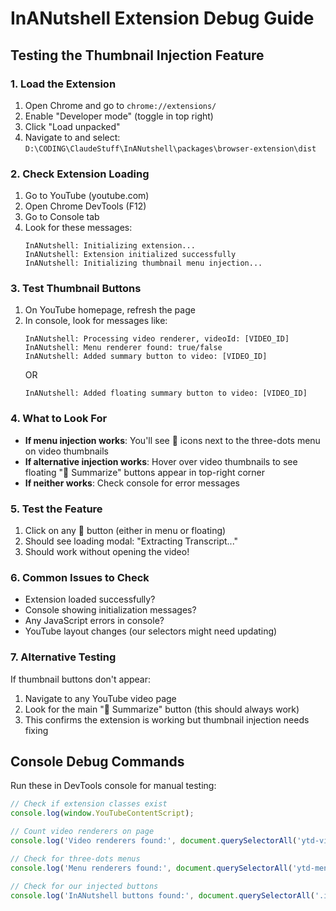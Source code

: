 # InANutshell Extension Debug Guide

## Testing the Thumbnail Injection Feature

### 1. Load the Extension
1. Open Chrome and go to `chrome://extensions/`
2. Enable "Developer mode" (toggle in top right)
3. Click "Load unpacked"
4. Navigate to and select: `D:\CODING\ClaudeStuff\InANutshell\packages\browser-extension\dist`

### 2. Check Extension Loading
1. Go to YouTube (youtube.com)
2. Open Chrome DevTools (F12)
3. Go to Console tab
4. Look for these messages:
   ```
   InANutshell: Initializing extension...
   InANutshell: Extension initialized successfully
   InANutshell: Initializing thumbnail menu injection...
   ```

### 3. Test Thumbnail Buttons
1. On YouTube homepage, refresh the page
2. In console, look for messages like:
   ```
   InANutshell: Processing video renderer, videoId: [VIDEO_ID]
   InANutshell: Menu renderer found: true/false
   InANutshell: Added summary button to video: [VIDEO_ID]
   ```
   OR
   ```
   InANutshell: Added floating summary button to video: [VIDEO_ID]
   ```

### 4. What to Look For
- **If menu injection works**: You'll see 🥜 icons next to the three-dots menu on video thumbnails
- **If alternative injection works**: Hover over video thumbnails to see floating "🥜 Summarize" buttons appear in top-right corner
- **If neither works**: Check console for error messages

### 5. Test the Feature
1. Click on any 🥜 button (either in menu or floating)
2. Should see loading modal: "Extracting Transcript..."
3. Should work without opening the video!

### 6. Common Issues to Check
- Extension loaded successfully?
- Console showing initialization messages?
- Any JavaScript errors in console?
- YouTube layout changes (our selectors might need updating)

### 7. Alternative Testing
If thumbnail buttons don't appear:
1. Navigate to any YouTube video page
2. Look for the main "🥜 Summarize" button (this should always work)
3. This confirms the extension is working but thumbnail injection needs fixing

## Console Debug Commands
Run these in DevTools console for manual testing:

```javascript
// Check if extension classes exist
console.log(window.YouTubeContentScript);

// Count video renderers on page
console.log('Video renderers found:', document.querySelectorAll('ytd-video-renderer, ytd-rich-item-renderer').length);

// Check for three-dots menus
console.log('Menu renderers found:', document.querySelectorAll('ytd-menu-renderer').length);

// Check for our injected buttons
console.log('InANutshell buttons found:', document.querySelectorAll('.inanutshell-thumbnail-btn, .inanutshell-floating-btn').length);
```